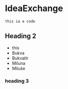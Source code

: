 # IdeaExchange
`this ia a code`
## Heading 2

- this
- Bukva
- Bukvatir
- Miluna
- Miluše

### heading 3